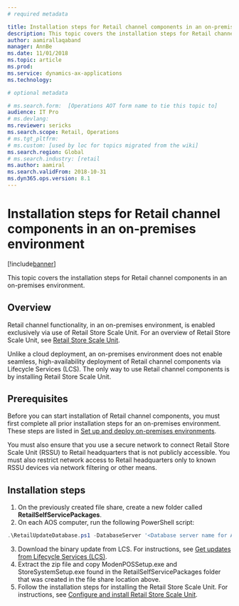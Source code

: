 ```yaml
---
# required metadata

title: Installation steps for Retail channel components in an on-premises environment
description: This topic covers the installation steps for Retail channel components in an on-premises environment. 
author: aamirallaqaband
manager: AnnBe
ms.date: 11/01/2018
ms.topic: article
ms.prod: 
ms.service: dynamics-ax-applications
ms.technology: 

# optional metadata

# ms.search.form:  [Operations AOT form name to tie this topic to]
audience: IT Pro
# ms.devlang: 
ms.reviewer: sericks
ms.search.scope: Retail, Operations 
# ms.tgt_pltfrm: 
# ms.custom: [used by loc for topics migrated from the wiki]
ms.search.region: Global
# ms.search.industry: [retail
ms.author: aamiral
ms.search.validFrom: 2018-10-31 
ms.dyn365.ops.version: 8.1
---
```


# Installation steps for Retail channel components in an on-premises environment

[!include[banner](../includes/banner.md)]

This topic covers the installation steps for Retail channel components in an on-premises environment.

## Overview

Retail channel functionality, in an on-premises environment, is enabled exclusively via use of Retail Store Scale Unit. For an overview of Retail Store Scale Unit, see [Retail Store Scale Unit](../../retail/dev-itpro/retail-store-system-begin.md). 

Unlike a cloud deployment, an on-premises environment does not enable seamless, high-availability deployment of Retail channel components via Lifecycle Services (LCS). The only way to use Retail channel components is by installing Retail Store Scale Unit.

## Prerequisites 

Before you can start installation of Retail channel components, you must first complete all prior installation steps for an on-premises environment. These steps are listed in [Set up and deploy on-premises environments](setup-deploy-on-premises-environments.md).

You must also ensure that you use a secure network to connect Retail Store Scale Unit (RSSU) to Retail headquarters that is not publicly  accessible. You must also restrict network access to Retail headquarters only to known RSSU devices via network filtering or other means.

## Installation steps

1.	On the previously created file share, create a new folder called **RetailSelfServicePackages**.
2.	On each AOS computer, run the following PowerShell script:

```powershell
.\RetailUpdateDatabase.ps1 -DatabaseServer '<Database server name for AOS database -DatabaseName 'Database name for AOS database ' -envName '<Environment name>' -RetailSelfServicePackages '<Local path of Retail self-service packages>’ -SendProductSupportTelemetryToMicrosoft <True/False>
```
  
3.	Download the binary update from LCS. For instructions, see [Get updates from Lifecycle Services (LCS)](../migration-upgrade/download-hotfix-lcs.md).
4.	Extract the zip file and copy ModenPOSSetup.exe and StoreSystemSetup.exe found in the RetailSelfServicePackages folder that was created in the file share location above.
5.	Follow the installation steps for installing the Retail Store Scale Unit. For instructions, see [Configure and install Retail Store Scale Unit](../../retail/dev-itpro/retail-store-scale-unit-configuration-installation.md).


